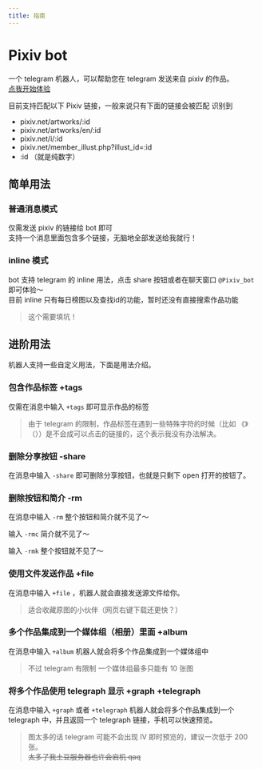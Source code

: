 ```yaml
---
title: 指南
---
```

# Pixiv bot
一个 telegram 机器人，可以帮助您在 telegram 发送来自 pixiv 的作品。  
[点我开始体验](tg://resolve?domain=pixiv_bot&start=67953985)  


目前支持匹配以下 Pixiv 链接，一般来说只有下面的链接会被匹配 识别到
- pixiv.net/artworks/:id
- pixiv.net/artworks/en/:id
- pixiv.net/i/:id
- pixiv.net/member_illust.php?illust_id=:id
- :id （就是纯数字）
## 简单用法
### 普通消息模式
仅需发送 pixiv 的链接给 bot 即可  
支持一个消息里面包含多个链接，无脑地全部发送给我就行！

### inline 模式
bot 支持 telegram 的 inline 用法，点击 share 按钮或者在聊天窗口 `@Pixiv_bot` 即可体验～  
目前 inline 只有每日榜图以及查找id的功能，暂时还没有直接搜索作品功能

> 这个需要填坑！

## 进阶用法
机器人支持一些自定义用法，下面是用法介绍。

### 包含作品标签 +tags
仅需在消息中输入 `+tags` 即可显示作品的标签  
> 由于 telegram 的限制，作品标签在遇到一些特殊字符的时候（比如 《》（））是不会成可以点击的链接的，这个表示我没有办法解决。  

### 删除分享按钮 -share
在消息中输入 `-share` 即可删除分享按钮，也就是只剩下 open 打开的按钮了。

### 删除按钮和简介 -rm

在消息中输入 `-rm` 整个按钮和简介就不见了～

输入 `-rmc` 简介就不见了～

输入 `-rmk` 整个按钮就不见了～
### 使用文件发送作品 +file

在消息中输入 `+file` ，机器人就会直接发送源文件给你。  
> 适合收藏原图的小伙伴（网页右键下载还更快？）

### 多个作品集成到一个媒体组（相册）里面 +album

在消息中输入 `+album` 机器人就会将多个作品集成到一个媒体组中  
> 不过 telegram 有限制 一个媒体组最多只能有 10 张图

### 将多个作品使用 telegraph 显示 +graph +telegraph

在消息中输入 `+graph` 或者 `+telegraph` 机器人就会将多个作品集成到一个 telegraph 中，并且返回一个 telegraph 链接，手机可以快速预览。

> 图太多的话 telegram 可能不会出现 IV 即时预览的，建议一次低于 200 张。  
~~太多了我土豆服务器也许会宕机 qaq~~
